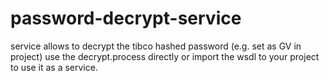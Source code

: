 # password-decrypt-service

service allows to decrypt the tibco hashed password (e.g. set as GV in project)
use the decrypt.process directly or import the wsdl to your project to use it as a service.

